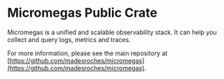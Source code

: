 # Micromegas Public Crate

Micromegas is a unified and scalable observability stack. It can help you collect and query logs, metrics and traces.

For more information, please see the main repository at [https://github.com/madesroches/micromegas](https://github.com/madesroches/micromegas).
